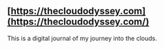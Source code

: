 ## [https://thecloudodyssey.com](https://thecloudodyssey.com/)

This is a digital journal of my journey into the clouds. 
